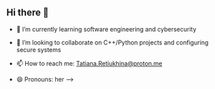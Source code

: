 ## Hi there 👋

- 🌱 I’m currently learning software engineering and cybersecurity
- 👯 I’m looking to collaborate on C++/Python projects and configuring secure systems

- 📫 How to reach me: Tatiana.Retiukhina@proton.me
- 😄 Pronouns: her
-->
